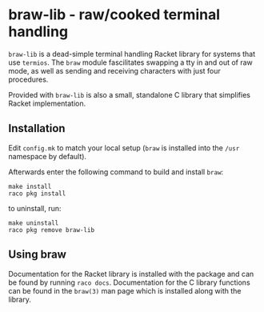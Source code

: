 braw-lib - raw/cooked terminal handling
=======================================
`braw-lib` is a dead-simple terminal handling Racket library for
systems that use `termios`. The `braw` module fascilitates swapping a
tty in and out of raw mode, as well as sending and receiving
characters with just four procedures.

Provided with `braw-lib` is also a small, standalone C library that
simplifies Racket implementation.

Installation
------------
Edit `config.mk` to match your local setup (`braw` is installed into
the `/usr` namespace by default).

Afterwards enter the following command to build and install `braw`:

    make install
    raco pkg install

to uninstall, run:

    make uninstall
    raco pkg remove braw-lib

Using braw
----------
Documentation for the Racket library is installed with the package and
can be found by running `raco docs`. Documentation for the C library
functions can be found in the `braw(3)` man page which is installed
along with the library.
